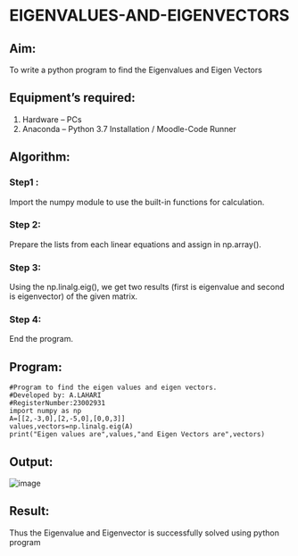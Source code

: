 # EIGENVALUES-AND-EIGENVECTORS
## Aim:
To write a python program to find the Eigenvalues and Eigen Vectors
## Equipment’s required:
1. 	Hardware – PCs
2. 	Anaconda – Python 3.7 Installation / Moodle-Code Runner
## Algorithm:
### Step1 : 
Import the numpy module to use the built-in functions for calculation.
### Step 2:
Prepare the lists from each linear equations and assign in np.array().
### Step 3:
Using the np.linalg.eig(),  we get two results (first is eigenvalue and second is eigenvector) of the given matrix.
### Step 4:
End the program.
## Program:
```
#Program to find the eigen values and eigen vectors.
#Developed by: A.LAHARI
#RegisterNumber:23002931
import numpy as np
A=[[2,-3,0],[2,-5,0],[0,0,3]]
values,vectors=np.linalg.eig(A)
print("Eigen values are",values,"and Eigen Vectors are",vectors)

```
## Output:
![image](https://github.com/AnnaLahari/EIGENVALUES-AND-EIGENVECTORS/assets/149365425/a858e954-5fd3-494b-81f6-91806923b125)

## Result:
Thus the Eigenvalue and Eigenvector is successfully solved using python program
